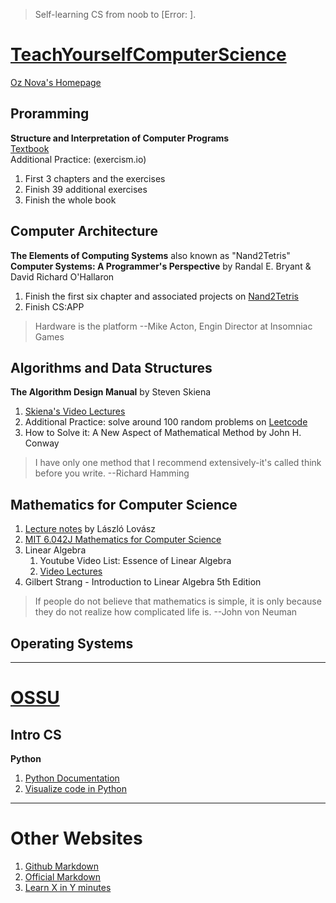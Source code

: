 > Self-learning CS from noob to [Error: ].  
# [TeachYourselfComputerScience](https://teachyourselfcs.com/)
[Oz Nova's Homepage](https://ozwrites.com/)
## Proramming
**Structure and Interpretation of Computer Programs**  
[Textbook](https://sarabander.github.io/sicp/html/index.xhtml)  
Additional Practice: (exercism.io)  
1. First 3 chapters and the exercises  
2. Finish 39 additional exercises
3. Finish the whole book  
## Computer Architecture
**The Elements of Computing Systems** also known as "Nand2Tetris"  
**Computer Systems: A Programmer's Perspective** by Randal E. Bryant & David Richard O'Hallaron  
1. Finish the first six chapter and associated projects on [Nand2Tetris](https://www.nand2tetris.org)  
2. Finish CS:APP
> Hardware is the platform --Mike Acton, Engin Director at Insomniac Games
## Algorithms and Data Structures
**The Algorithm Design Manual** by Steven Skiena  
1. [Skiena's Video Lectures](https://www3.cs.stonybrook.edu/~skiena/373/videos/)  
2. Additional Practice: solve around 100 random problems on [Leetcode](https://leetcode.com/)  
3. How to Solve it: A New Aspect of Mathematical Method by John H. Conway
> I have only one method that I recommend extensively-it's called think before you write. --Richard Hamming
## Mathematics for Computer Science
1. [Lecture notes](https://cims.nyu.edu/~regev/teaching/discrete_math_fall_2005/dmbook.pdf) by László Lovász 
2. [MIT 6.042J Mathematics for Computer Science](https://ocw.mit.edu/courses/6-042j-mathematics-for-computer-science-spring-2015/)
3. Linear Algebra
	1. Youtube Video List: Essence of Linear Algebra
	2. [Video Lectures](https://ocw.mit.edu/courses/18-06sc-linear-algebra-fall-2011/)
 3. Gilbert Strang - Introduction to Linear Algebra 5th Edition
> If people do not believe that mathematics is simple, it is only because they do not realize how complicated life is. --John von Neuman
## Operating Systems

---
# [OSSU](https://github.com/ossu/computer-science)
## Intro CS
**Python** 
1. [Python Documentation](https://docs.python.org/3/)  
2. [Visualize code in Python](https://pythontutor.com/visualize.html)
---
# Other Websites
1. [Github Markdown](https://docs.github.com/en/get-started/writing-on-github)
2. [Official Markdown](https://www.markdownguide.org/)
3. [Learn X in Y minutes](https://learnxinyminutes.com/)